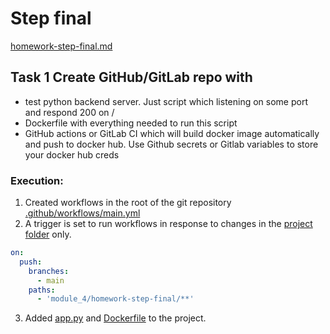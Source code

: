 # Step final

 [homework-step-final.md](https://gitlab.com/dan-it/groups/devops2/homework/-/blob/main/homework-step-final.md)

## Task 1 Create GitHub/GitLab repo with

* test python backend server. Just script which listening on some port and respond 200 on / 
* Dockerfile with everything needed to run this script
* GitHub actions or GitLab CI which will build docker image automatically and push to docker hub. Use Github secrets or Gitlab variables to store your docker hub creds

### Execution:
1. Created workflows in the root of the git repository [.github/workflows/main.yml](https://github.com/yourhostel/hw_devops/blob/main/.github/workflows/main.yml)
2. A trigger is set to run workflows in response to changes in the [project folder](https://github.com/yourhostel/hw_devops/tree/main/module_4/homework-step-final) only.
```yml
on:
  push:
    branches:
      - main
    paths:
      - 'module_4/homework-step-final/**'
```
3. Added [app.py](https://github.com/yourhostel/hw_devops/blob/main/module_4/homework-step-final/app.py) and [Dockerfile](https://github.com/yourhostel/hw_devops/blob/main/module_4/homework-step-final/Dockerfile) to the project.